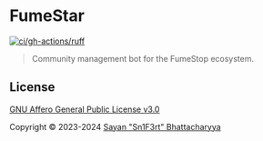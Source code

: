 # FumeStar

[![ci/gh-actions/ruff](https://github.com/FumeStop/FumeStar/actions/workflows/ruff.yml/badge.svg)](https://github.com/FumeStop/FumeStar/actions/workflows/ruff.yml)

> Community management bot for the FumeStop ecosystem.

## License

[GNU Affero General Public License v3.0](LICENSE)

Copyright &copy; 2023-2024 [Sayan "Sn1F3rt" Bhattacharyya](https://sn1f3rt.dev)
